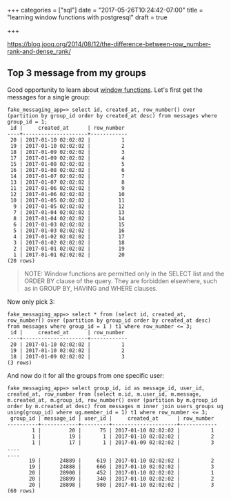 +++
categories = ["sql"]
date = "2017-05-26T10:24:42-07:00"
title = "learning window functions with postgresql"
draft = true

+++

https://blog.jooq.org/2014/08/12/the-difference-between-row_number-rank-and-dense_rank/
## Top 3 message from my groups
Good opportunity to learn about [window functions](https://www.postgresql.org/docs/9.1/static/tutorial-window.html). Let's first get the messages for a single group:
```
fake_messaging_app=> select id, created_at, row_number() over (partition by group_id order by created_at desc) from messages where group_id = 1;
 id |     created_at      | row_number
----+---------------------+------------
 20 | 2017-01-10 02:02:02 |          1
 19 | 2017-01-10 02:02:02 |          2
 18 | 2017-01-09 02:02:02 |          3
 17 | 2017-01-09 02:02:02 |          4
 15 | 2017-01-08 02:02:02 |          5
 16 | 2017-01-08 02:02:02 |          6
 14 | 2017-01-07 02:02:02 |          7
 13 | 2017-01-07 02:02:02 |          8
 11 | 2017-01-06 02:02:02 |          9
 12 | 2017-01-06 02:02:02 |         10
 10 | 2017-01-05 02:02:02 |         11
  9 | 2017-01-05 02:02:02 |         12
  7 | 2017-01-04 02:02:02 |         13
  8 | 2017-01-04 02:02:02 |         14
  6 | 2017-01-03 02:02:02 |         15
  5 | 2017-01-03 02:02:02 |         16
  4 | 2017-01-02 02:02:02 |         17
  3 | 2017-01-02 02:02:02 |         18
  2 | 2017-01-01 02:02:02 |         19
  1 | 2017-01-01 02:02:02 |         20
(20 rows)
```

> NOTE: Window functions are permitted only in the SELECT list and the ORDER BY clause of the query. They are forbidden elsewhere, such as in GROUP BY, HAVING and WHERE clauses.

Now only pick 3:
```
fake_messaging_app=> select * from (select id, created_at, row_number() over (partition by group_id order by created_at desc) from messages where group_id = 1 ) t1 where row_number <= 3;
 id |     created_at      | row_number
----+---------------------+------------
 20 | 2017-01-10 02:02:02 |          1
 19 | 2017-01-10 02:02:02 |          2
 18 | 2017-01-09 02:02:02 |          3
(3 rows)

```

And now do it for all the groups from one specific user:
```
fake_messaging_app=> select group_id, id as message_id, user_id, created_at, row_number from (select m.id, m.user_id, m.message, m.created_at, m.group_id, row_number() over (partition by m.group_id order by m.created_at desc) from messages m inner join users_groups ug using(group_id) where ug.member_id = 1) t1 where row_number <= 3;
 group_id | message_id | user_id |     created_at      | row_number
----------+------------+---------+---------------------+------------
        1 |         20 |      75 | 2017-01-10 02:02:02 |          1
        1 |         19 |       1 | 2017-01-10 02:02:02 |          2
        1 |         17 |       1 | 2017-01-09 02:02:02 |          3
....
....
       19 |      24889 |     619 | 2017-01-10 02:02:02 |          2
       19 |      24888 |     666 | 2017-01-10 02:02:02 |          3
       20 |      28900 |     452 | 2017-01-10 02:02:02 |          1
       20 |      28899 |     340 | 2017-01-10 02:02:02 |          2
       20 |      28898 |     980 | 2017-01-10 02:02:02 |          3
(60 rows)
```





